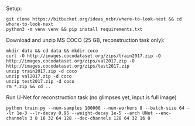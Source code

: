 Setup:  
```shell
git clone https://bitbucket.org/ideas_ncbr/where-to-look-next && cd where-to-look-next 
python3 -m venv venv && pip install requirements.txt
```
Download and unzip MS COCO (25 GB, reconstruction task only):
```shell
mkdir data && cd data && mkdir coco
curl -O http://images.cocodataset.org/zips/train2017.zip -O http://images.cocodataset.org/zips/val2017.zip -O http://images.cocodataset.org/zips/test2017.zip
unzip train2017.zip -d coco
unzip val2017.zip -d coco
unzip test2017.zip -d coco
rm *.zip && cd ..
```
Run U-Net for reconstruction task (no glimpses yet, input is full image)
```shell
python train.py --num-samples 100000 --num-workers 8 --batch-size 64 --lr 1e-3 --lr-decay 0.95 --weight-decay 1e-5 --arch UNet --enc-channels 3 8 16 32 64 128 --dec-channels 128 64 32 16 8
```